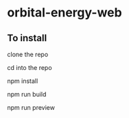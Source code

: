 # orbital-energy-web

## To install

clone the repo

cd into the repo

npm install

npm run build

npm run preview

